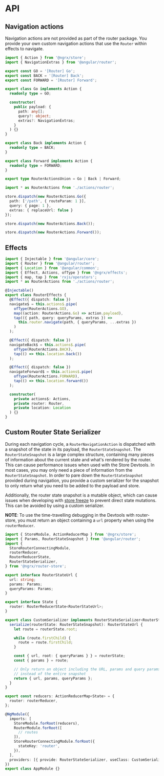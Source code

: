 # API

## Navigation actions

Navigation actions are not provided as part of the router package. You provide
your own custom navigation actions that use the `Router` within effects to
navigate.

```ts
import { Action } from '@ngrx/store';
import { NavigationExtras } from '@angular/router';

export const GO = '[Router] Go';
export const BACK = '[Router] Back';
export const FORWARD = '[Router] Forward';

export class Go implements Action {
  readonly type = GO;

  constructor(
    public payload: {
      path: any[];
      query?: object;
      extras?: NavigationExtras;
    }
  ) {}
}

export class Back implements Action {
  readonly type = BACK;
}

export class Forward implements Action {
  readonly type = FORWARD;
}

export type RouterActionsUnion = Go | Back | Forward;
```

```ts
import * as RouterActions from './actions/router';

store.dispatch(new RouterActions.Go({
  path: ['/path', { routeParam: 1 }],
  query: { page: 1 },
  extras: { replaceUrl: false }
});

store.dispatch(new RouterActions.Back());

store.dispatch(new RouterActions.Forward());
```

## Effects

```ts
import { Injectable } from '@angular/core';
import { Router } from '@angular/router';
import { Location } from '@angular/common';
import { Effect, Actions, ofType } from '@ngrx/effects';
import { map, tap } from 'rxjs/operators';
import * as RouterActions from './actions/router';

@Injectable()
export class RouterEffects {
  @Effect({ dispatch: false })
  navigate$ = this.actions$.pipe(
    ofType(RouterActions.GO),
    map((action: RouterActions.Go) => action.payload),
    tap(({ path, query: queryParams, extras }) =>
      this.router.navigate(path, { queryParams, ...extras })
    )
  );

  @Effect({ dispatch: false })
  navigateBack$ = this.actions$.pipe(
    ofType(RouterActions.BACK),
    tap(() => this.location.back())
  );

  @Effect({ dispatch: false })
  navigateForward$ = this.actions$.pipe(
    ofType(RouterActions.FORWARD),
    tap(() => this.location.forward())
  );

  constructor(
    private actions$: Actions,
    private router: Router,
    private location: Location
  ) {}
}
```

## Custom Router State Serializer

During each navigation cycle, a `RouterNavigationAction` is dispatched with a
snapshot of the state in its payload, the `RouterStateSnapshot`. The
`RouterStateSnapshot` is a large complex structure, containing many pieces of
information about the current state and what's rendered by the router. This can
cause performance issues when used with the Store Devtools. In most cases, you
may only need a piece of information from the `RouterStateSnapshot`. In order to
pare down the `RouterStateSnapshot` provided during navigation, you provide a
custom serializer for the snapshot to only return what you need to be added to
the payload and store.

Additionally, the router state snapshot is a mutable object, which can cause
issues when developing with
[store freeze](https://github.com/brandonroberts/ngrx-store-freeze) to prevent
direct state mutations. This can be avoided by using a custom serializer.

**NOTE**: To use the time-travelling debugging in the Devtools with
router-store, you must return an object containing a `url` property when using
the `routerReducer`.

```ts
import { StoreModule, ActionReducerMap } from '@ngrx/store';
import { Params, RouterStateSnapshot } from '@angular/router';
import {
  StoreRouterConnectingModule,
  routerReducer,
  RouterReducerState,
  RouterStateSerializer,
} from '@ngrx/router-store';

export interface RouterStateUrl {
  url: string;
  params: Params;
  queryParams: Params;
}

export interface State {
  router: RouterReducerState<RouterStateUrl>;
}

export class CustomSerializer implements RouterStateSerializer<RouterStateUrl> {
  serialize(routerState: RouterStateSnapshot): RouterStateUrl {
    let route = routerState.root;

    while (route.firstChild) {
      route = route.firstChild;
    }

    const { url, root: { queryParams } } = routerState;
    const { params } = route;

    // Only return an object including the URL, params and query params
    // instead of the entire snapshot
    return { url, params, queryParams };
  }
}

export const reducers: ActionReducerMap<State> = {
  router: routerReducer,
};

@NgModule({
  imports: [
    StoreModule.forRoot(reducers),
    RouterModule.forRoot([
      // routes
    ]),
    StoreRouterConnectingModule.forRoot({
      stateKey: 'router',
    }),
  ],
  providers: [{ provide: RouterStateSerializer, useClass: CustomSerializer }],
})
export class AppModule {}
```
